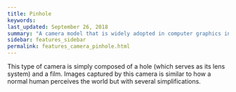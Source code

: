 ```yaml
---
title: Pinhole
keywords: 
last_updated: September 26, 2018
summary: "A camera model that is widely adopted in computer graphics industry."
sidebar: features_sidebar
permalink: features_camera_pinhole.html
---
```


This type of camera is simply composed of a hole (which serves as its lens system) and a film. Images captured by this camera is similar to how a normal human perceives the world but with several simplifications.
